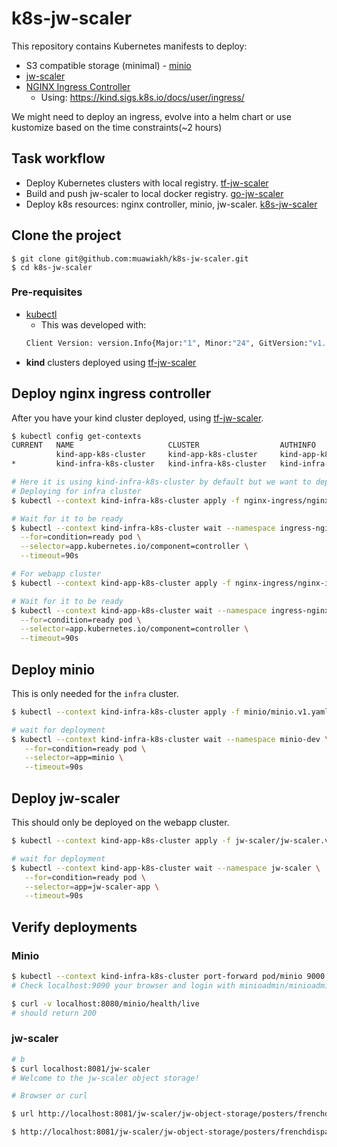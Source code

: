 # k8s-jw-scaler

This repository contains Kubernetes manifests to deploy:

  - S3 compatible storage (minimal) - [minio](https://min.io/)
  - [jw-scaler](https://github.com/muawiakh/go-jw-scaler)
  - [NGINX Ingress Controller](https://docs.nginx.com/nginx-ingress-controller/)
    - Using: https://kind.sigs.k8s.io/docs/user/ingress/

We might need to deploy an ingress, evolve into a helm chart or use kustomize based on the time constraints(~2 hours)

## Task workflow

- Deploy Kubernetes clusters with local registry. [tf-jw-scaler](https://github.com/muawiakh/tf-jw-scaler)
- Build and push jw-scaler to local docker registry. [go-jw-scaler](https://github.com/muawiakh/go-jw-scaler)
- Deploy k8s resources: nginx controller, minio, jw-scaler. [k8s-jw-scaler](https://github.com/muawiakh/k8s-jw-scaler)


## Clone the project

```
$ git clone git@github.com:muawiakh/k8s-jw-scaler.git
$ cd k8s-jw-scaler
```

### Pre-requisites

 - [kubectl](https://kubernetes.io/docs/tasks/tools/)
   - This was developed with:
   ```bash
   Client Version: version.Info{Major:"1", Minor:"24", GitVersion:"v1.24.3", GitCommit:"aef86a93758dc3cb2c658dd9657ab4ad4afc21cb", GitTreeState:"clean", BuildDate:"2022-07-13T14:30:46Z", GoVersion:"go1.18.3", Compiler:"gc", Platform:"darwin/amd64"}
   ```
- **kind** clusters deployed using [tf-jw-scaler](https://github.com/muawiakh/tf-jw-scaler)

## Deploy nginx ingress controller

After you have your kind cluster deployed, using [tf-jw-scaler](https://github.com/muawiakh/tf-jw-scalert). 

```bash
$ kubectl config get-contexts
CURRENT   NAME                     CLUSTER                  AUTHINFO                 NAMESPACE
          kind-app-k8s-cluster     kind-app-k8s-cluster     kind-app-k8s-cluster     
*         kind-infra-k8s-cluster   kind-infra-k8s-cluster   kind-infra-k8s-cluster

# Here it is using kind-infra-k8s-cluster by default but we want to deploy it on both
# Deploying for infra cluster
$ kubectl --context kind-infra-k8s-cluster apply -f nginx-ingress/nginx-ingress-controller-all.yaml

# Wait for it to be ready
$ kubectl --context kind-infra-k8s-cluster wait --namespace ingress-nginx \
  --for=condition=ready pod \
  --selector=app.kubernetes.io/component=controller \
  --timeout=90s

# For webapp cluster
$ kubectl --context kind-app-k8s-cluster apply -f nginx-ingress/nginx-ingress-controller-all.yaml

# Wait for it to be ready
$ kubectl --context kind-app-k8s-cluster wait --namespace ingress-nginx \
  --for=condition=ready pod \
  --selector=app.kubernetes.io/component=controller \
  --timeout=90s
```

## Deploy minio

This is only needed for the `infra` cluster.

```bash
$ kubectl --context kind-infra-k8s-cluster apply -f minio/minio.v1.yaml

# wait for deployment
$ kubectl --context kind-infra-k8s-cluster wait --namespace minio-dev \
   --for=condition=ready pod \
   --selector=app=minio \
   --timeout=90s
```

## Deploy jw-scaler
This should only be deployed on the webapp cluster.

```bash
$ kubectl --context kind-app-k8s-cluster apply -f jw-scaler/jw-scaler.v1.yaml

# wait for deployment
$ kubectl --context kind-app-k8s-cluster wait --namespace jw-scaler \
   --for=condition=ready pod \
   --selector=app=jw-scaler-app \
   --timeout=90s
```

## Verify deployments

### Minio

```bash
$ kubectl --context kind-infra-k8s-cluster port-forward pod/minio 9000 9090 -n minio-dev
# Check localhost:9090 your browser and login with minioadmin/minioadmin

$ curl -v localhost:8080/minio/health/live
# should return 200
```

### jw-scaler

```bash
# b
$ curl localhost:8081/jw-scaler
# Welcome to the jw-scaler object storage!

# Browser or curl

$ url http://localhost:8081/jw-scaler/jw-object-storage/posters/frenchdispatch.jpeg -o frenchdispatch.jpeg

$ http://localhost:8081/jw-scaler/jw-object-storage/posters/frenchdispatch.jpeg
```